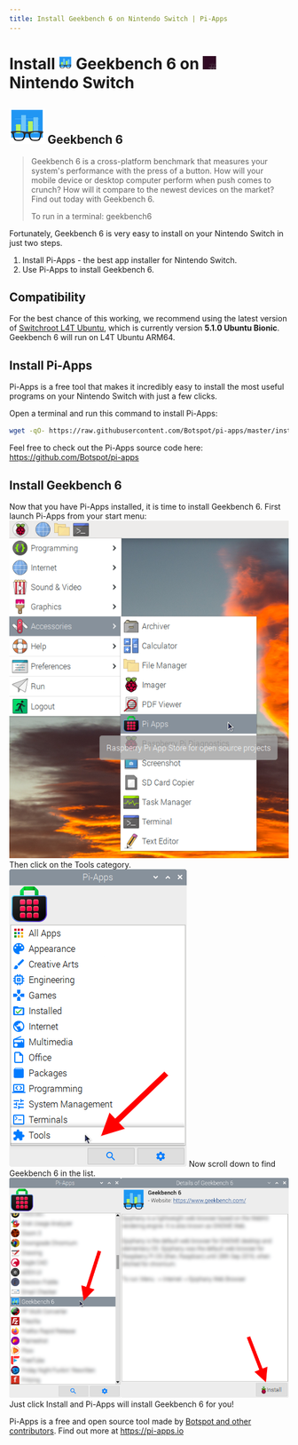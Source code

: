```yaml
---
title: Install Geekbench 6 on Nintendo Switch | Pi-Apps
---
```

<div class="simple-install-content content">

# Install <img src="/img/app-icons/Geekbench 6/icon-64.png" height=24> Geekbench 6 on <img src=/img/other-icons/switchroot-icon.png height=24> Nintendo Switch

## <img src="/img/app-icons/Geekbench 6/icon-64.png"> Geekbench 6
> Geekbench 6 is a cross-platform benchmark that measures your system's performance with the press of a button. 
> How will your mobile device or desktop computer perform when push comes to crunch? 
> How will it compare to the newest devices on the market? 
> Find out today with Geekbench 6.
> 
> To run in a terminal: geekbench6

Fortunately, Geekbench 6 is very easy to install on your Nintendo Switch in just two steps.
1. Install Pi-Apps - the best app installer for Nintendo Switch.
2. Use Pi-Apps to install Geekbench 6.
</div>
<div class="simple-install-content content">

## Compatibility
For the best chance of this working, we recommend using the latest version of [Switchroot L4T Ubuntu](https://wiki.switchroot.org/en/Linux/Ubuntu-Install-Guide), which is currently version **5.1.0 Ubuntu Bionic**.
Geekbench 6 will run on L4T Ubuntu ARM64.
</div>
<div class="simple-install-content content">

## Install Pi-Apps

Pi-Apps is a free tool that makes it incredibly easy to install the most useful programs on your Nintendo Switch with just a few clicks.

Open a terminal and run this command to install Pi-Apps:
```bash
wget -qO- https://raw.githubusercontent.com/Botspot/pi-apps/master/install | bash
```
Feel free to check out the Pi-Apps source code here: https://github.com/Botspot/pi-apps
</div>
<div class="simple-install-content content">

## Install Geekbench 6

Now that you have Pi-Apps installed, it is time to install Geekbench 6.
First launch Pi-Apps from your start menu:
<img src="/img/start-menu.png">
Then click on the Tools category.
<img src="/img/category-selections/Tools.png">
Now scroll down to find Geekbench 6 in the list.
<img src="/img/app-icons/Geekbench 6/app-selection.png">
Just click Install and Pi-Apps will install Geekbench 6 for you!
</div>
<div class="simple-install-content content">

Pi-Apps is a free and open source tool made by [Botspot and other contributors](/about/#contributors). Find out more at https://pi-apps.io
</div>
